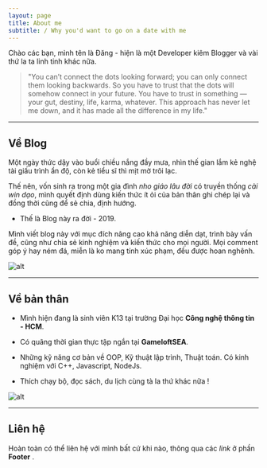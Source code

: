 ```yaml
---
layout: page
title: About me
subtitle: / Why you'd want to go on a date with me
---
```


Chào các bạn, mình tên là Đăng - hiện là một Developer kiêm Blogger và vài thứ la ta linh tinh khác nữa.

> "You can’t connect the dots looking forward; you can only connect them looking backwards. So you have to trust that the dots will somehow connect in your future. You have to trust in something — your gut, destiny, life, karma, whatever. This approach has never let me down, and it has made all the difference in my life."

-----------
## Về Blog 

Một ngày thức dậy vào buổi chiều nắng đầy mưa, nhìn thế gian lắm kẻ nghệ tài giấu trình ẩn độ, còn kẻ tiểu sĩ thì mịt mờ trôi lạc.

Thế nên, vốn sinh ra trong một gia đình *nho giáo lâu đời* có truyền thống *cài win dạo*, mình quyết định dùng kiến thức ít ỏi của bản thân ghi chép lại và đồng thời cũng để sẻ chia, định hướng.

* Thế là Blog này ra đời - 2019.

Mình viết blog này với mục đích nâng cao khả năng diễn dạt, trình bày vấn đề, cũng như chia sẻ kinh nghiệm và kiến thức cho mọi người. Mọi comment góp ý hay ném đá, miễn là ko mang tính xúc phạm, đều được hoan nghênh.

![alt](https://i.imgur.com/WwXvYMa.jpg)

-----------

## Về bản thân
  

* Mình hiện đang là sinh viên K13 tại trường Đại học **Công nghệ thông tin - HCM**.

* Có quãng thời gian thực tập ngắn tại **GameloftSEA**.

* Những kỹ năng cơ bản về OOP, Kỹ thuật lập trình, Thuật toán. Có kinh nghiệm với C++, Javascript, NodeJs.

* Thích chạy bộ, đọc sách, du lịch cùng tà la thứ khác nữa !

![alt](https://imgur.com/c5SZgL0.jpg)

-----------

## Liên hệ

Hoàn toàn có thể liên hệ với mình bất cứ khi nào, thông qua các *link* ở phần **Footer** .
